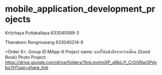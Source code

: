 # mobile_application_development_projects

Kritchaya Puttakallaya
633040589-3

Thanakorn Rongmueang 
633040214-6


<Order 6>. Group ID:MApp-6
Project name: แอปให้หนังสือระหว่างเพื่อน (Good Book)
Photo Project: https://drive.google.com/drive/folders/1hnLmxtmiXP_q9bLiY_CrOGNwGPdybo7H?usp=share_link
